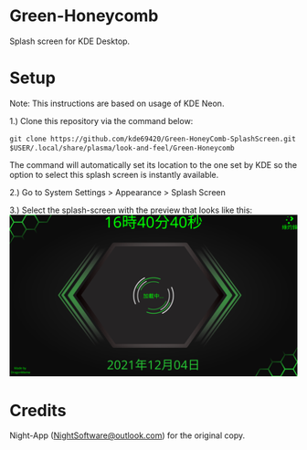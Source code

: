 # Green-Honeycomb
Splash screen for KDE Desktop.

# Setup
Note: This instructions are based on usage of KDE Neon.

1.) Clone this repository via the command below:
```
git clone https://github.com/kde69420/Green-HoneyComb-SplashScreen.git $USER/.local/share/plasma/look-and-feel/Green-Honeycomb
```
The command will automatically set its location to the one set by KDE so the option to select this splash screen is instantly available.

2.) Go to System Settings > Appearance > Splash Screen

3.) Select the splash-screen with the preview that looks like this:
![img](./contents/previews/splash.png)

# Credits
Night-App (NightSoftware@outlook.com) for the original copy.
